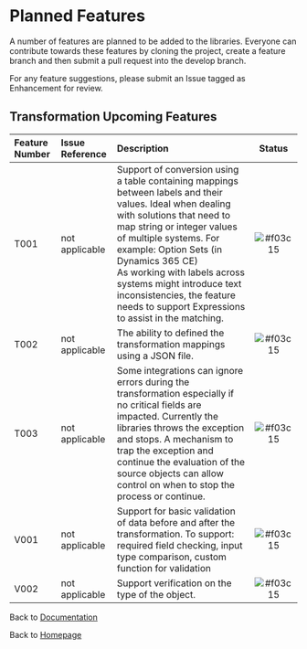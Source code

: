 # Planned Features

A number of features are planned to be added to the libraries. Everyone can contribute towards these features by cloning the project, create a feature branch and then submit a pull request into the develop branch.

For any feature suggestions, please submit an Issue tagged as Enhancement for review.

## Transformation Upcoming Features

| Feature Number | Issue Reference | Description | Status |
|:-----|:-------|:------|:----:|
| T001 | not applicable | Support of conversion using a table containing mappings between labels and their values. Ideal when dealing with solutions that need to map string or integer values of multiple systems. For example: Option Sets (in Dynamics 365 CE) <br/> As working with labels across systems might introduce text inconsistencies, the feature needs to support Expressions to assist in the matching. | ![#f03c15](https://via.placeholder.com/300x100/f03c15/ffffff?text=Pending) |
| T002 | not applicable | The ability to defined the transformation mappings using a JSON file. | ![#f03c15](https://via.placeholder.com/300x100/f03c15/ffffff?text=Pending) |
| T003 | not applicable | Some integrations can ignore errors during the transformation especially if no critical fields are impacted. Currently the libraries throws the exception and stops. A mechanism to trap the exception and continue the evaluation of the source objects can allow control on when to stop the process or continue. | ![#f03c15](https://via.placeholder.com/300x100/f03c15/ffffff?text=Pending) |
| V001 | not applicable | Support for basic validation of data before and after the transformation. To support: required field checking, input type comparison, custom function for validation | ![#f03c15](https://via.placeholder.com/300x100/f03c15/ffffff?text=Pending) |
| V002 | not applicable | Support verification on the type of the object. | ![#f03c15](https://via.placeholder.com/300x100/f03c15/ffffff?text=Pending) |

Back to [Documentation](documentation.md)

Back to [Homepage](../index.md)
